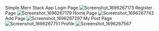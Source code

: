 Simple Mern Stack App
Login Page
![Screenshot_1696267173](https://github.com/benzaminbikash/Full-Stack-App/assets/100546656/e5ba00fd-b57d-42cb-b1aa-e1a44183cb71)
Register Page
![Screenshot_1696267179](https://github.com/benzaminbikash/Full-Stack-App/assets/100546656/69af265d-6a03-466f-8ddd-e22dbcb43839)
Home Page
![Screenshot_1696267743](https://github.com/benzaminbikash/Full-Stack-App/assets/100546656/0d18dc17-b60a-4211-9926-c068aaa9fa85)
Add Page
![Screenshot_1696267297](https://github.com/benzaminbikash/Full-Stack-App/assets/100546656/823834f3-9131-4c29-a949-92c0d7374845)
My Post Page
![Screenshot_1696267751](https://github.com/benzaminbikash/Full-Stack-App/assets/100546656/1449a75b-e5a7-4b26-88a8-7f04404ba9f2)
Profile
![Screenshot_1696267567](https://github.com/benzaminbikash/Full-Stack-App/assets/100546656/9bbf71f5-9ee4-45a8-9ba6-8a9ffb3ab7fe)
